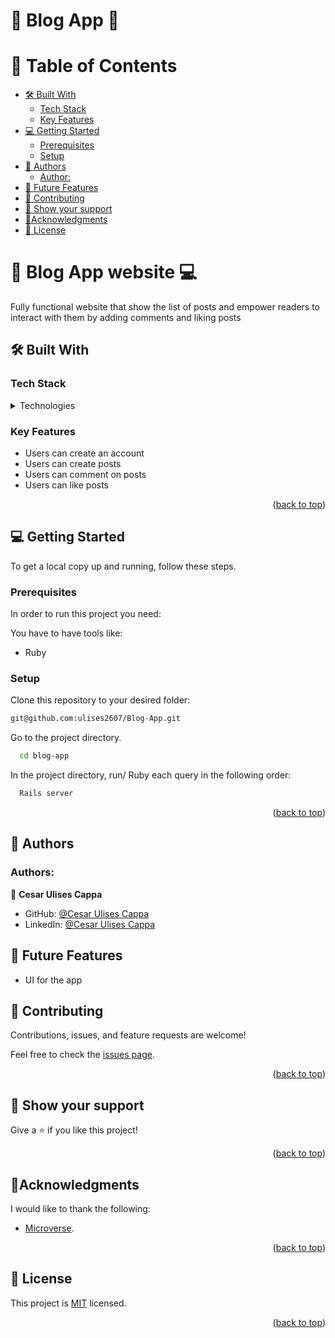 # 📓 Blog App 📓


<!-- TABLE OF CONTENTS -->

# 📗 Table of Contents

- [🛠 Built With ](#-built-with-)
    - [Tech Stack ](#tech-stack-)
    - [Key Features](#key-features)
- [💻 Getting Started ](#-getting-started-)
    - [Prerequisites](#prerequisites)
    - [Setup](#setup)
- [👥 Authors ](#-authors-)
    - [Author:](#author)
- [🔭 Future Features](#future-features)
- [🤝 Contributing ](#-contributing-)
- [👋 Show your support ](#-show-your-support-)
- [🔭Acknowledgments ](#acknowledgments-)
- [📝 License ](#-license-)

<!-- PROJECT DESCRIPTION -->

# 📖 Blog App website 💻
<a name="about-project"></a>

Fully functional website that show the list of posts and empower readers to interact with them by adding comments and liking posts

## 🛠 Built With <a name="built-with"></a>

### Tech Stack <a name="tech-stack"></a>


<details>
<summary>Technologies</summary>
  <ul>
    <li><a href="https://www.ruby-lang.org/en/">Ruby</a></li>
    <li><a href="https://www.postgresql.org/">PostgreSQL</a></li>
    <li><a href="https://rubyonrails.org/">Ruby on Rails</a></li>
  </ul>
</details>

### Key Features <a name="key-features"></a>

- Users can create an account
- Users can create posts
- Users can comment on posts
- Users can like posts

<p align="right">(<a href="#readme-top">back to top</a>)</p>

<!-- GETTING STARTED -->

## 💻 Getting Started <a name="getting-started"></a>


To get a local copy up and running, follow these steps.

### Prerequisites

In order to run this project you need:

You have to have tools like:

- Ruby

### Setup

Clone this repository to your desired folder:

```sh
git@github.com:ulises2607/Blog-App.git
```
Go to the project directory.

```bash
  cd blog-app
```

In the project directory, run/ Ruby each query in the following order:

```bash
  Rails server
```

<p align="right">(<a href="#readme-top">back to top</a>)</p>


<!-- AUTHORS -->

## 👥 Authors <a name="authors"></a>

### Authors:

👤 **Cesar Ulises Cappa**

- GitHub: [@Cesar Ulises Cappa](https://github.com/ulises2607)
- LinkedIn: [@Cesar Ulises Cappa](https://www.linkedin.com/in/cesar-ulises-cappa-subelza/)

<!-- FUTURE FEATURES -->

## 🔭 Future Features <a name="future-features"></a>
- UI for the app

<!-- CONTRIBUTING -->

## 🤝 Contributing <a name="contributing"></a>

Contributions, issues, and feature requests are welcome!

Feel free to check the [issues page](hhttps://github.com/ulises2607/Blog-App/issues).

<p align="right">(<a href="#readme-top">back to top</a>)</p>

<!-- SUPPORT -->

## 👋 Show your support <a name="support"></a>

Give a ⭐️ if you like this project!

<p align="right">(<a href="#readme-top">back to top</a>)</p>

<!-- ACKNOWLEDGEMENTS -->

## 🔭Acknowledgments <a name="acknowledgements"></a>

I would like to thank the following:
- [Microverse](https://www.microverse.org/).
<p align="right">(<a href="#readme-top">back to top</a>)</p>

<!-- LICENSE -->

## 📝 License <a name="license"></a>

This project is [MIT](./LICENSE) licensed.

<p align="right">(<a href="#readme-top">back to top</a>)</p>